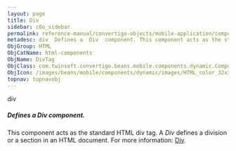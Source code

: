 ```yaml
---
layout: page
title: Div
sidebar: c8o_sidebar
permalink: reference-manual/convertigo-objects/mobile-application/components/html-components/div/
metadesc: div  Defines a  Div  component. This component acts as the standard HTML div tag. A  Div  defines a division or a section in an HTML document.  For mo
ObjGroup: HTML
ObjCatName: html-components
ObjName: DivTag
ObjClass: com.twinsoft.convertigo.beans.mobile.components.dynamic.ComponentManager$1
ObjIcon: /images/beans/mobile/components/dynamic/images/HTML_color_32x32.png
topnav: topnavobj
---
```

div
##### Defines a <i>Div</i> component.
This component acts as the standard HTML div tag.
A <i>Div</i> defines a division or a section in an HTML document.
 For more information: <a href='https://www.w3schools.com/tags/tag_div.asp' target='_blank'>Div</a>.

